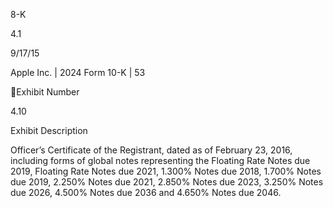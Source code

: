 8-K

4.1

9/17/15

Apple Inc. | 2024 Form 10-K | 53

Exhibit
Number

4.10

Exhibit Description

Officer’s  Certificate  of  the  Registrant,  dated  as  of  February  23,  2016,  including
forms of global notes representing the Floating Rate Notes due 2019, Floating
Rate  Notes  due  2021,  1.300%  Notes  due  2018,  1.700%  Notes  due  2019,
2.250%  Notes  due  2021,  2.850%  Notes  due  2023,  3.250%  Notes  due  2026,
4.500% Notes due 2036 and 4.650% Notes due 2046.